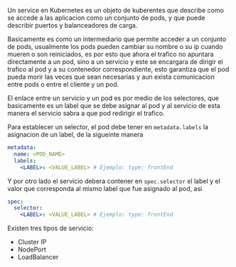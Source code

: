 Un service en Kubernetes es un objeto de kuberentes que describe como se accede a las aplicacion como un conjunto de pods, y que puede describir puertos y balanceadores de carga.

Basicamente es como un intermediario que permite acceder a un conjunto de pods, usualmente los pods pueden cambiar su nombre o su ip cuando mueren o son reiniciados, es por esto que ahora el trafico no apuntara directamente a un pod, sino a un servicio y este se encargara de dirigir el trafico al pod y a su contenedor correspondiente, esto garantiza que el pod pueda morir las veces que sean necesarias y aun exista comunicacion entre pods o entre el cliente y un pod. 

El enlace entre un servicio y un pod es por medio de los selectores, que basicamente es un label que se debe asignar al pod y al servicio de esta manera el servicio sabra a que pod redirigir el trafico.

Para establecer un selector, el pod debe tener en `metadata.labels` la asignacion de un label, de la sigueinte manera
```yaml
metadata:
  name: <POD_NAME>
  labels:
    <LABEL>: <VALUE_LABEL> # Ejemplo: type: frontEnd
```

Y por otro lado el servicio debera contener en `spec.selector` el label y el valor que corresponda al mismo label que fue asignado al pod, asi
```yaml
spec:
  selector:
    <LABEL>: <VALUE_LABEL> # Ejemplo: type: frontEnd
```

Existen tres tipos de servicio:
- Cluster IP
- NodePort
- LoadBalancer